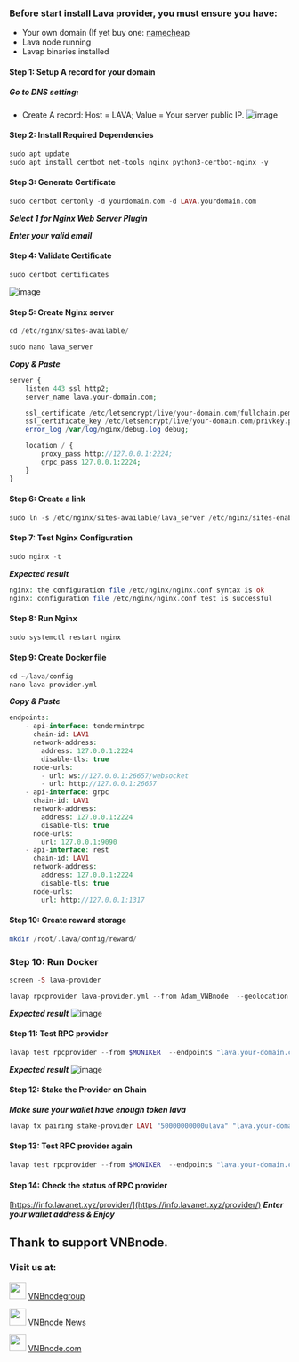 ### Before start install Lava provider, you must ensure you have:
* Your own domain (If yet buy one: [namecheap](https://www.namecheap.com/)
* Lava node running
* Lavap binaries installed
#### Step 1: Setup A record for your domain

##### Go to DNS setting:
* Create A record: Host = LAVA; Value = Your server public IP.
![image](https://github.com/vnbnode/VNBnode-Guides/assets/128967122/91f04293-70d9-4b87-9f8b-66808ce1940a)
#### Step 2: Install Required Dependencies
```php
sudo apt update
sudo apt install certbot net-tools nginx python3-certbot-nginx -y
```
#### Step 3: Generate Certificate
```php
sudo certbot certonly -d yourdomain.com -d LAVA.yourdomain.com
```
***Select 1 for Nginx Web Server Plugin***

***Enter your valid email***
#### Step 4: Validate Certificate
```php
sudo certbot certificates
```
![image](https://github.com/vnbnode/VNBnode-Guides/assets/128967122/daaf691f-8ed4-46f2-b22d-563176743bee)
#### Step 5: Create Nginx server
```php
cd /etc/nginx/sites-available/
```
```php
sudo nano lava_server
```
***Copy & Paste***
```php
server {
    listen 443 ssl http2;
    server_name lava.your-domain.com;

    ssl_certificate /etc/letsencrypt/live/your-domain.com/fullchain.pem;
    ssl_certificate_key /etc/letsencrypt/live/your-domain.com/privkey.pem;
    error_log /var/log/nginx/debug.log debug;

    location / {
        proxy_pass http://127.0.0.1:2224;
        grpc_pass 127.0.0.1:2224;
    }
}
```
#### Step 6: Create a link
```php
sudo ln -s /etc/nginx/sites-available/lava_server /etc/nginx/sites-enabled/lava_server
```
#### Step 7: Test Nginx Configuration
```php
sudo nginx -t
```
***Expected result***
```php
nginx: the configuration file /etc/nginx/nginx.conf syntax is ok
nginx: configuration file /etc/nginx/nginx.conf test is successful
```
#### Step 8: Run Nginx
```php
sudo systemctl restart nginx
```
#### Step 9: Create Docker file
```php
cd ~/lava/config
nano lava-provider.yml
```
***Copy & Paste***
```php
endpoints:
    - api-interface: tendermintrpc
      chain-id: LAV1
      network-address:
        address: 127.0.0.1:2224
        disable-tls: true
      node-urls:
        - url: ws://127.0.0.1:26657/websocket
        - url: http://127.0.0.1:26657
    - api-interface: grpc
      chain-id: LAV1
      network-address:
        address: 127.0.0.1:2224
        disable-tls: true
      node-urls: 
        url: 127.0.0.1:9090
    - api-interface: rest
      chain-id: LAV1
      network-address:
        address: 127.0.0.1:2224
        disable-tls: true
      node-urls: 
        url: http://127.0.0.1:1317
```
#### Step 10: Create reward storage
```php
mkdir /root/.lava/config/reward/ 
```
### Step 10: Run Docker
```php
screen -S lava-provider
```
```php
lavap rpcprovider lava-provider.yml --from Adam_VNBnode  --geolocation 1 --chain-id lava-testnet-2 --reward-server-storage /root/.lava/config/reward/ --log_level debug
```
***Expected result***
![image](https://github.com/vnbnode/VNBnode-Guides/assets/128967122/8f853a72-4520-41ff-829c-692c47731c81)
#### Step 11: Test RPC provider
```php
lavap test rpcprovider --from $MONIKER  --endpoints "lava.your-domain.com:443,LAV1"
```
***Expected result***
![image](https://github.com/vnbnode/VNBnode-Guides/assets/128967122/756bfec8-d9ca-43f2-8ba3-3e518478c49a)
#### Step 12: Stake the Provider on Chain
***Make sure your wallet have enough token lava***
```php
lavap tx pairing stake-provider LAV1 "50000000000ulava" "lava.your-domain.com:443,1" 1 --from $MONIKER --provider-moniker $MONIKER --keyring-backend "test" --chain-id "lava-testnet-2" --gas="auto" --gas-adjustment "1.5" --gas "auto" --gas-prices "0.0001ulava"
```
#### Step 13: Test RPC provider again
```php
lavap test rpcprovider --from $MONIKER  --endpoints "lava.your-domain.com:443,LAV1"
```
#### Step 14: Check the status of RPC provider
[https://info.lavanet.xyz/provider/](https://info.lavanet.xyz/provider/)
***Enter your wallet address & Enjoy***
## Thank to support VNBnode.
### Visit us at:

<img src="https://user-images.githubusercontent.com/50621007/183283867-56b4d69f-bc6e-4939-b00a-72aa019d1aea.png" width="30"/> <a href="https://t.me/VNBnodegroup" target="_blank">VNBnodegroup</a>

<img src="https://user-images.githubusercontent.com/50621007/183283867-56b4d69f-bc6e-4939-b00a-72aa019d1aea.png" width="30"/> <a href="https://t.me/Vnbnode" target="_blank">VNBnode News</a>

<img src="binaries/Logo/VNBnode.jpg" width="30"/> <a href="https://VNBnode.com" target="_blank">VNBnode.com</a>
